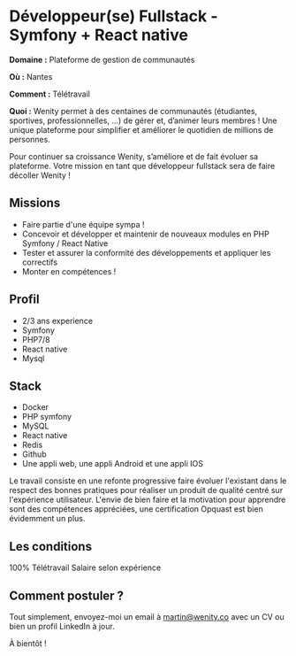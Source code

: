 # Développeur(se) Fullstack - Symfony + React native

**Domaine :**  Plateforme de gestion de communautés

**Où :** Nantes

**Comment :** Télétravail

**Quoi :** Wenity permet à des centaines de communautés (étudiantes, sportives, professionnelles, ...) de gérer et, d’animer leurs membres ! Une unique plateforme pour simplifier et améliorer le quotidien de millions de personnes.

Pour continuer sa croissance Wenity, s’améliore et de fait évoluer sa plateforme. Votre mission en tant que développeur fullstack sera de faire décoller Wenity ! 

## Missions

* Faire partie d'une équipe sympa !
* Concevoir et développer et maintenir de nouveaux modules en PHP Symfony / React Native
* Tester et assurer la conformité des développements et appliquer les correctifs
* Monter en compétences !

## Profil

* 2/3 ans experience
* Symfony
* PHP7/8
* React native
* Mysql

## Stack

* Docker
* PHP symfony
* MySQL
* React native
* Redis
* Github
* Une appli web, une appli Android et une appli IOS

Le travail consiste en une refonte progressive faire évoluer l'existant dans le respect des bonnes pratiques pour réaliser un produit de qualité centré sur l'expérience utilisateur.
L'envie de bien faire et la motivation pour apprendre sont des compétences appréciées, une certification Opquast est bien évidemment un plus.

## Les conditions

100% Télétravail
Salaire selon expérience

## Comment postuler ?

Tout simplement, envoyez-moi un email à martin@wenity.co avec un CV ou bien un profil LinkedIn à jour. 

À bientôt ! 
